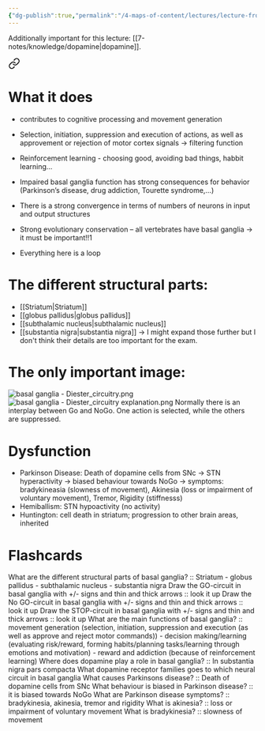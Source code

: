 ```yaml
---
{"dg-publish":true,"permalink":"/4-maps-of-content/lectures/lecture-from-membrane-to-braine/basal-ganglia-diester/","tags":["uni/fmb/basalGanglia"]}
---
```


Additionally important for this lecture: [[7-notes/knowledge/dopamine\|dopamine]].

<div class="transclusion internal-embed is-loaded"><a class="markdown-embed-link" href="/7-notes/knowledge/basal-ganglia/" aria-label="Open link"><svg xmlns="http://www.w3.org/2000/svg" width="24" height="24" viewBox="0 0 24 24" fill="none" stroke="currentColor" stroke-width="2" stroke-linecap="round" stroke-linejoin="round" class="svg-icon lucide-link"><path d="M10 13a5 5 0 0 0 7.54.54l3-3a5 5 0 0 0-7.07-7.07l-1.72 1.71"></path><path d="M14 11a5 5 0 0 0-7.54-.54l-3 3a5 5 0 0 0 7.07 7.07l1.71-1.71"></path></svg></a><div class="markdown-embed">




# What it does
- contributes to cognitive processing and movement generation
- Selection, initiation, suppression and execution of actions, as well as approvement  or rejection of motor cortex signals → filtering function
- Reinforcement learning - choosing good, avoiding bad things, habbit learning…
- Impaired basal ganglia function has strong consequences for behavior (Parkinson’s disease, drug addiction, Tourette syndrome,…)

- There is a strong convergence in terms of numbers of neurons in input and output structures
- Strong evolutionary conservation – all vertebrates have basal ganglia → it must be important!!1
- Everything here is a loop
# The different structural parts:
- [[Striatum\|Striatum]]
- [[globus pallidus\|globus pallidus]]
- [[subthalamic nucleus\|subthalamic nucleus]]
- [[substantia nigra\|substantia nigra]]
→ I might expand those further but I don't think their details are too important for the exam.
# The only important image:
![basal ganglia - Diester_circuitry.png](/img/user/7-notes/knowledge/images/basal%20ganglia%20-%20Diester_circuitry.png)
![basal ganglia - Diester_circuitry explanation.png](/img/user/7-notes/knowledge/images/basal%20ganglia%20-%20Diester_circuitry%20explanation.png)
Normally there is an interplay between Go and NoGo. One action is selected, while the others are suppressed.
# Dysfunction
- Parkinson Disease: Death of dopamine cells from SNc → STN hyperactivity → biased behaviour towards NoGo → symptoms: bradykineasia (slowness of movement), Akinesia (loss or impairment of voluntary movement), Tremor, Rigidity (stiffnesss)
- Hemiballism: STN hypoactivity (no activity)
- Huntington: cell death in striatum; progression to other brain areas, inherited



# Flashcards
What are the different structural parts of basal ganglia? :: Striatum - globus pallidus - subthalamic nucleus - substantia nigra
Draw the GO-circuit in basal ganglia with +/- signs and thin and thick arrows :: look it up
Draw the No GO-circuit in basal ganglia with +/- signs and thin and thick arrows :: look it up
Draw the STOP-circuit in basal ganglia with +/- signs and thin and thick arrows :: look it up
What are the main functions of basal ganglia? :: movement generation (selection, initiation, suppression and execution (as well as approve and reject motor commands)) - decision making/learning (evaluating risk/reward, forming habits/planning tasks/learning through emotions and motivation) - reward and addiction (because of reinforcement learning)
Where does dopamine play a role in basal ganglia? :: In substantia nigra pars compacta
What dopamine receptor families goes to which neural circuit in basal ganglia
What causes Parkinsons disease? :: Death of dopamine cells from SNc
What behaviour is biased in Parkinson disease? :: it is biased towards NoGo
What are Parkinson disease symptoms? :: bradykinesia, akinesia, tremor and rigidity
What is akinesia? :: loss or impairment of voluntary movement
What is bradykinesia? :: slowness of movement

</div></div>

